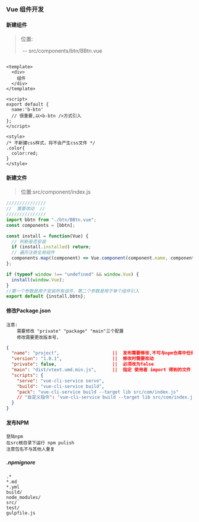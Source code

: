 ### Vue 组件开发

#### 新建组件

>位置:
>
>​	--	src/components/btn/BBtn.vue

```vue

<template>
  <div>
    组件
  </div>
</template>

<script>
export default {
  name:'b-btn'
  // 很重要,以<b-btn />方式引入
};
</script>

<style>
/* 不新建css样式，将不会产生css文件 */
.color{
  color:red;
}
</style>
```

#### 新建文件

>位置:src/component/index.js

```js
///////////////
//	需要改动  //
///////////////
import bbtn from "./btn/BBtn.vue";
const components = [bbtn];

const install = function(Vue) {
  // 判断是否安装
  if (install.installed) return;
  // 遍历注册全局组件
  components.map((component) => Vue.component(component.name, component));
};

if (typeof window !== "undefined" && window.Vue) {
  install(window.Vue);
}
//第一个参数是用于安装所有组件，第二个参数是用于单个组件引入
export default {install,bbtn};

```

#### 修改Package.json

```
注意:
	需要修改 "private" "package" "main"三个配置
	修改需要更改版本号，

```



```JSON
{
  "name": "project",					||	发布需要修改,不可与npm仓库中任何名字重复
  "version": "1.0.1",					||  修改时需要改动
  "private": false,						|| 	必须改为false
  "main": "dist/vtext.umd.min.js",		||	指定 使用者 import 得到的文件
  "scripts": {
    "serve": "vue-cli-service serve",
    "build": "vue-cli-service build",
    "pack": "vue-cli-service build --target lib src/com/index.js"
    // "自定义指令": "vue-cli-service build --target lib src/com/index.js"
  }
}

```

#### 发布NPM

```
登陆npm
在src根目录下运行 npm pulish
注意包名不与其他人重复
```

##### .npmignore

```
.*
*.md
*.yml
build/
node_modules/
src/
test/
gulpfile.js
```

